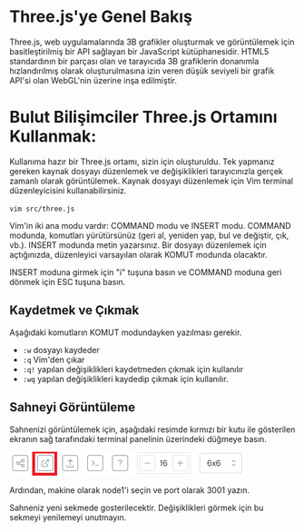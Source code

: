 # Three.js'ye Genel Bakış

Three.js, web uygulamalarında 3B grafikler oluşturmak ve görüntülemek için basitleştirilmiş bir API sağlayan bir JavaScript kütüphanesidir. HTML5 standardının bir parçası olan ve tarayıcıda 3B grafiklerin donanımla hızlandırılmış olarak oluşturulmasına izin veren düşük seviyeli bir grafik API'si olan WebGL'nin üzerine inşa edilmiştir.

# Bulut Bilişimciler Three.js Ortamını Kullanmak:

Kullanıma hazır bir Three.js ortamı, sizin için oluşturuldu. Tek yapmanız gereken kaynak dosyayı düzenlemek ve değişiklikleri tarayıcınızla gerçek zamanlı olarak görüntülemek. Kaynak dosyayı düzenlemek için Vim terminal düzenleyicisini kullanabilirsiniz.

`vim src/three.js`

Vim'in iki ana modu vardır: COMMAND modu ve INSERT modu. COMMAND modunda, komutları yürütürsünüz (geri al, yeniden yap, bul ve değiştir, çık, vb.). INSERT modunda metin yazarsınız. Bir dosyayı düzenlemek için açtığınızda, düzenleyici varsayılan olarak KOMUT modunda olacaktır.

INSERT moduna girmek için "i" tuşuna basın ve COMMAND moduna geri dönmek için ESC tuşuna basın.

## Kaydetmek ve Çıkmak

Aşağıdaki komutların KOMUT modundayken yazılması gerekir.

- `:w` dosyayı kaydeder
- `:q` Vim'den çıkar
- `:q!` yapılan değişiklikleri kaydetmeden çıkmak için kullanılır
- `:wq` yapılan değişiklikleri kaydedip çıkmak için kullanılır.

## Sahneyi Görüntüleme

Sahnenizi görüntülemek için, aşağıdaki resimde kırmızı bir kutu ile gösterilen ekranın sağ tarafındaki terminal panelinin üzerindeki düğmeye basın.

![Önizleme sekmesi](tab.png)

Ardından, makine olarak node1'i seçin ve port olarak 3001 yazın.

Sahneniz yeni sekmede gosterilecektir. Değişiklikleri görmek için bu sekmeyi yenilemeyi unutmayın.
